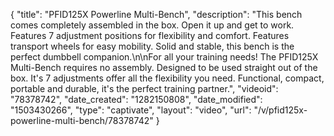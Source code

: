 {
    "title": "PFID125X Powerline Multi-Bench",
    "description": "This bench comes completely assembled in the box. Open it up and get to work. Features 7 adjustment positions for flexibility and comfort. Features transport wheels for easy mobility. Solid and stable, this bench is the perfect dumbbell companion.\n\nFor all your training needs! The PFID125X Multi-Bench requires no assembly. Designed to be used straight out of the box. It's 7 adjustments offer all the flexibility you need. Functional, compact, portable and durable, it's the perfect training partner.",
    "videoid": "78378742",
    "date_created": "1282150808",
    "date_modified": "1503430266",
    "type": "captivate",
    "layout": "video",
    "url": "\/v\/pfid125x-powerline-multi-bench\/78378742"
}